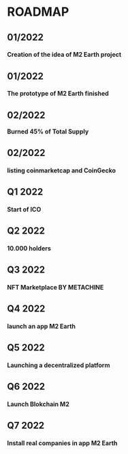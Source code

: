 # ROADMAP

## 01/2022

#### Creation of the idea of M2 Earth project

## 01/2022

#### The prototype of M2 Earth finished

## 02/2022

**Burned 45% of Total Supply**

## 02/2022

#### listing coinmarketcap  and CoinGecko

## Q1 2022

#### Start of ICO

## Q2 2022

#### 10.000 holders

## Q3 2022

#### NFT Marketplace BY METACHINE

## Q4 2022

#### launch an app M2 Earth

## Q5 2022

#### Launching a decentralized platform

## Q6 2022

#### Launch Blokchain M2&#x20;

## Q7 2022

#### Install real companies in app M2 Earth
